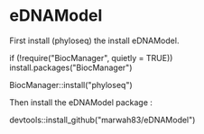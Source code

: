 # eDNAModel

First install (phyloseq) the install eDNAModel.

if (!require("BiocManager", quietly = TRUE))
    install.packages("BiocManager")

BiocManager::install("phyloseq")

Then install the eDNAModel package :

devtools::install_github("marwah83/eDNAModel")

